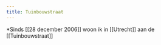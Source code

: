 ```yaml
---
title: Tuinbouwstraat
---
```

*Sinds [[28 december 2006]] woon ik in [[Utrecht]] aan de [[Tuinbouwstraat]]
